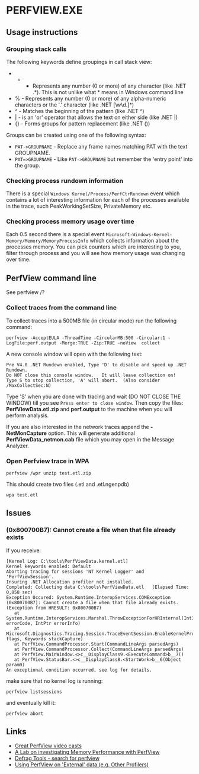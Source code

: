 
PERFVIEW.EXE
============

Usage instructions
------------------

### Grouping stack calls ###

The following keywords define groupings in call stack view:

- * - Represents any number (0 or more) of any character (like .NET .*). This is not unlike what * means in Windows command line
- % - Represents any number (0 or more) of any alpha-numeric characters or the '.' character (like .NET [\w\d.]*)
- ^ - Matches the beginning of the pattern (like .NET ^)
- | - is an 'or' operator that allows the text on either side (like .NET |)
- {} - Forms groups for pattern replacement (like .NET ())

Groups can be created using one of the following syntax:

- `PAT->GROUPNAME` - Replace any frame names matching PAT with the text GROUPNAME.
- `PAT=>GROUPNAME` - Like `PAT->GROUPNAME` but remember the 'entry point' into the group.

### Checking process rundown information ###

There is a special `Windows Kernel/Process/PerfCtrRundown` event which contains a lot of interesting information for each of the processes available in the trace, such PeakWorkingSetSize, PrivateMemory etc.

### Checking process memory usage over time ###

Each 0.5 second there is a special event `Microsoft-Windows-Kernel-Memory/Memory/MemoryProcessInfo` which collects information about the processes memory. You can pick counters which are interesting to you, filter through process and you will see how memory usage was changing over time.

PerfView command line
---------------------

See perfview /?

### Collect traces from the command line ###

To collect traces into a 500MB file (in circular mode) run the following command:

```
perfview -AcceptEULA -ThreadTime -CircularMB:500 -Circular:1 -LogFile:perf.output -Merge:TRUE -Zip:TRUE -noView  collect
```

A new console window will open with the following text:

```
Pre V4.0 .NET Rundown enabled, Type 'D' to disable and speed up .NET Rundown.
Do NOT close this console window.   It will leave collection on!
Type S to stop collection, 'A' will abort.  (Also consider /MaxCollectSec:N)
```

Type 'S' when you are done with tracing and wait (DO NOT CLOSE THE WINDOW) till you see `Press enter to close window`. Then copy the files: **PerfViewData.etl.zip** and **perf.output** to the machine when you will perform analysis.

If you are also interested in the network traces append the **-NetMonCapture** option. This will generate additional **PerfViewData\_netmon.cab** file which you may open in the Message Analyzer.

### Open Perfview trace in WPA ###

    perfview /wpr unzip test.etl.zip

This should create two files (.etl and .etl.ngenpdb)

    wpa test.etl

Issues
------

### (0x800700B7): Cannot create a file when that file already exists ###

If you receive:

    [Kernel Log: C:\tools\PerfViewData.kernel.etl]
    Kernel keywords enabled: Default
    Aborting tracing for sessions 'NT Kernel Logger' and 'PerfViewSession'.
    Insuring .NET Allocation profiler not installed.
    Completed: Collecting data C:\tools\PerfViewData.etl   (Elapsed Time: 0,858 sec)
    Exception Occured: System.Runtime.InteropServices.COMException (0x800700B7): Cannot create a file when that file already exists. (Exception from HRESULT: 0x800700B7)
       at System.Runtime.InteropServices.Marshal.ThrowExceptionForHRInternal(Int32 errorCode, IntPtr errorInfo)
       at Microsoft.Diagnostics.Tracing.Session.TraceEventSession.EnableKernelProvider(Keywords flags, Keywords stackCapture)
       at PerfView.CommandProcessor.Start(CommandLineArgs parsedArgs)
       at PerfView.CommandProcessor.Collect(CommandLineArgs parsedArgs)
       at PerfView.MainWindow.<>c__DisplayClass9.<ExecuteCommand>b__7()
       at PerfView.StatusBar.<>c__DisplayClass8.<StartWork>b__6(Object param0)
    An exceptional condition occurred, see log for details.

make sure that no kernel log is running:

    perfview listsessions

and eventually kill it:

    perfview abort

Links
-----

- [Great PerfView video casts](http://channel9.msdn.com/Series/PerfView-Tutorial)
- [A Lab on investigating Memory Performance with PerfView](http://blogs.msdn.com/b/vancem/archive/2013/02/27/a-lab-on-investigating-memory-performance-with-perfview.aspx)
- [Defrag Tools - search for perfview](http://channel9.msdn.com/Shows/Defrag-Tools/)
- [Using PerfView on 'External' data (e.g. Other Profilers)](http://blogs.msdn.com/b/vancem/archive/2016/02/20/using-perfview-on-external-data-e-g-other-profilers.aspx)

